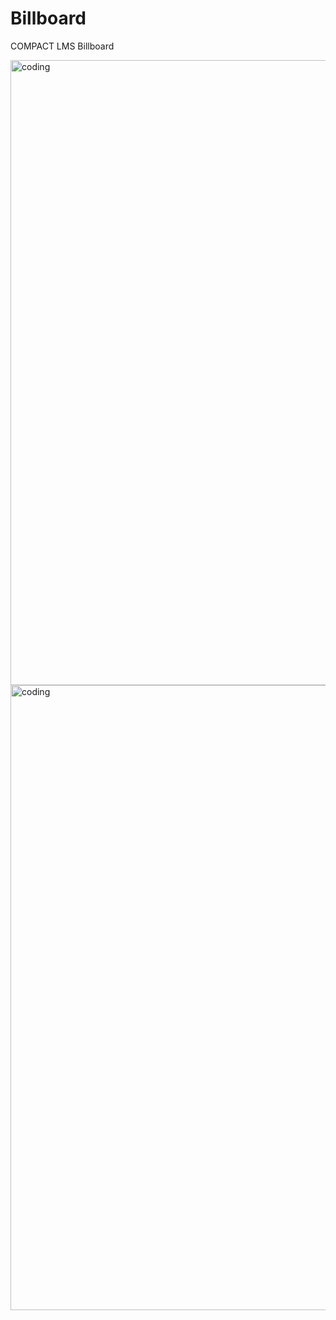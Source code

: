 # Billboard

COMPACT LMS Billboard

<img align="center" alt="coding" width="1000" src="https://blogger.googleusercontent.com/img/b/R29vZ2xl/AVvXsEiei34zMZws_lw_bJjrnn0lr6K__acZR9rvlZe_fWSdYxu6hlPxDUhTR1nnFu2FFrK_JqWkEoWfy0YhIjUFwq-Nt6m7pw_188ZoKal8yJ63I6l0i4D1YnN9FgVbFqQ2L3F925KhAqIkKIWbM6hkf2FozJD0REo-gUlaPJLvZOZaanJ1wSBNE6EQjSXOkqWW/s792/lms3.png">

<img align="center" alt="coding" width="1000" src="https://blogger.googleusercontent.com/img/b/R29vZ2xl/AVvXsEgdqbGZymtGvq6g4jd3E789BLqz54OUr5eVCdlB3y6bH4fc9xxios4Z_WgtaAm5Az2vC_HIjaXiPru4iu_w6ZhFe5W7iODB99xqm7-tNdunj2zq7JQZJQyBINV8iNQBVlwkNDxEvpvK83sE5NhABU6fxpuq4WZAbt2TGDUTdPSznHZlpxtFmkT2sptxzWbl/s800/code.gif">
